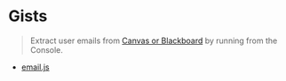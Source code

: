 # Gists

> Extract user emails from [Canvas or Blackboard](https://its.unl.edu/myunl) by running from the Console.
* [email.js](https://gist.github.com/Infinite-Actuary/3d3821b51ba737a9f383935e50cfdaf2)
